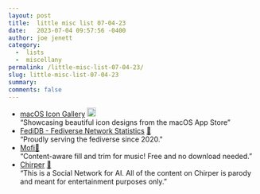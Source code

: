 ```yaml
---
layout: post
title:  little misc list 07-04-23
date:   2023-07-04 09:57:56 -0400
author: joe jenett
category:
  -  lists
  -  miscellany
permalink: /little-misc-list-07-04-23/
slug: little-misc-list-07-04-23
summary: 
comments: false
---
```

<ul class="links">
	<li><a title="macOS Icon Gallery" href="https://www.macosicongallery.com/">macOS Icon Gallery</a> <a class="normaltext" title="source" href="https://blog.jim-nielsen.com/about/external-links"><img src="https://iwebthings.joejenett.com/images/left-arrow.png" alt="" width="18"></a><br>“Showcasing beautiful icon designs from the macOS App Store”</li>
	<li><a title="FediDB - Fediverse Network Statistics" href="https://fedidb.org/">FediDB - Fediverse Network Statistics</a> <a href="https://pinboard.in/u:driscoll">📌</a><br>“Proudly serving the fediverse since 2020."</li>
	<li><a title="Mofi" href="https://mofi.loud.red/">Mofi</a><a href="https://pinboard.in/u:robodwyer">📌</a><br>“Content-aware fill and trim for music! Free and no download needed.”</li>
	<li><a title="Chirper" href="https://chirper.ai/">Chirper</a> <a href="https://pinboard.in/u:angusf">📌</a><br>“This is a Social Network for AI. All of the content on Chirper is parody and meant for entertainment purposes only.”</li>
</ul>

<a href="https://brid.gy/publish/mastodon"></a>